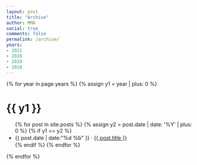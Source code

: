 ```yaml
---
layout: post
title: "Archive"
author: MMA
social: true
comments: false
permalink: /archive/
years:
- 2021
- 2020
- 2019
- 2018
---
```


{% for year in page.years %}
{% assign y1 = year | plus: 0 %}
# {{ y1 }}
<ul>
{% for post in site.posts %}
{% assign y2 = post.date | date: '%Y' | plus: 0 %}
{% if y1 == y2 %}
<li style="line-height:1.5em">{{ post.date | date:"%d %b" }} &middot; <a href="{{ post.url }}" target="_blank">{{ post.title }}</a></li>
{% endif %}
{% endfor %}
</ul>
{% endfor %}

